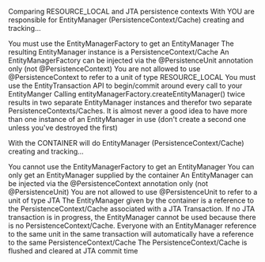 Comparing RESOURCE_LOCAL and JTA persistence contexts
With <persistence-unit transaction-type="RESOURCE_LOCAL"> YOU are responsible for EntityManager (PersistenceContext/Cache) creating and tracking...

You must use the EntityManagerFactory to get an EntityManager
The resulting EntityManager instance is a PersistenceContext/Cache
An EntityManagerFactory can be injected via the @PersistenceUnit annotation only (not @PersistenceContext)
You are not allowed to use @PersistenceContext to refer to a unit of type RESOURCE_LOCAL
You must use the EntityTransaction API to begin/commit around every call to your EntityManger
Calling entityManagerFactory.createEntityManager() twice results in two separate EntityManager instances and therefor two separate PersistenceContexts/Caches.
It is almost never a good idea to have more than one instance of an EntityManager in use (don't create a second one unless you've destroyed the first)


With <persistence-unit transaction-type="JTA"> the CONTAINER will do EntityManager (PersistenceContext/Cache) creating and tracking...

You cannot use the EntityManagerFactory to get an EntityManager
You can only get an EntityManager supplied by the container
An EntityManager can be injected via the @PersistenceContext annotation only (not @PersistenceUnit)
You are not allowed to use @PersistenceUnit to refer to a unit of type JTA
The EntityManager given by the container is a reference to the PersistenceContext/Cache associated with a JTA Transaction.
If no JTA transaction is in progress, the EntityManager cannot be used because there is no PersistenceContext/Cache.
Everyone with an EntityManager reference to the same unit in the same transaction will automatically have a reference to the same PersistenceContext/Cache
The PersistenceContext/Cache is flushed and cleared at JTA commit time
